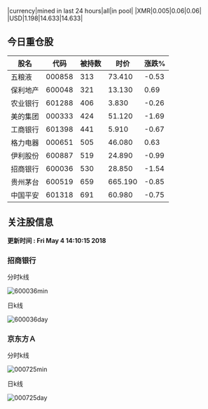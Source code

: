 |currency|mined in last 24 hours|all|in pool|
|XMR|0.005|0.06|0.06|
|USD|1.198|14.633|14.633|

## 今日重仓股 

|股名|代码|被持数|时价|涨跌%|
|---|---|---|---|---|
|五粮液|000858|313|73.410|-0.53|
|保利地产|600048|321|13.130|0.69|
|农业银行|601288|406|3.830|-0.26|
|美的集团|000333|424|51.120|-1.69|
|工商银行|601398|441|5.910|-0.67|
|格力电器|000651|505|46.080|0.63|
|伊利股份|600887|519|24.890|-0.99|
|招商银行|600036|530|28.850|-1.54|
|贵州茅台|600519|659|665.190|-0.85|
|中国平安|601318|691|60.980|-0.75|

## 关注股信息
**更新时间 : Fri May  4 14:10:15 2018**
### 招商银行 
分时k线

![600036min](http://image.sinajs.cn/newchart/min/n/sh600036.gif)

日k线

![600036day](http://image.sinajs.cn/newchart/daily/n/sh600036.gif)

### 京东方Ａ 
分时k线

![000725min](http://image.sinajs.cn/newchart/min/n/sz000725.gif)

日k线

![000725day](http://image.sinajs.cn/newchart/daily/n/sz000725.gif)
